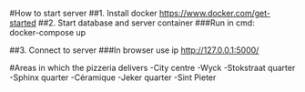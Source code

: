 #How to start server
##1. Install docker 
    https://www.docker.com/get-started
##2. Start database and server container
###Run in cmd:  
    docker-compose up

##3. Connect to server
###In browser use ip
    http://127.0.0.1:5000/

#Areas in which the pizzeria delivers
    -City centre
    -Wyck
    -Stokstraat quarter
    -Sphinx quarter
    -Céramique
    -Jeker quarter
    -Sint Pieter